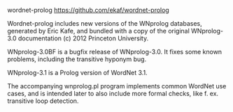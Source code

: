 wordnet-prolog https://github.com/ekaf/wordnet-prolog

Wordnet-prolog includes new versions of the WNprolog databases,
generated by Eric Kafe, and bundled with a copy of the original
WNprolog-3.0 documentation (c) 2012 Princeton University.

WNprolog-3.0BF is a bugfix release of WNprolog-3.0.
It fixes some known problems, including the transitive hyponym bug.

WNprolog-3.1 is a Prolog version of WordNet 3.1.

The accompanying wnprolog.pl program implements common
WordNet use cases, and is intended later to also include
more formal checks, like f. ex. transitive loop detection.
